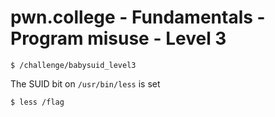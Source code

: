 # pwn.college - Fundamentals - Program misuse - Level 3
```
$ /challenge/babysuid_level3
```
The SUID bit on `/usr/bin/less` is set
```
$ less /flag
```
